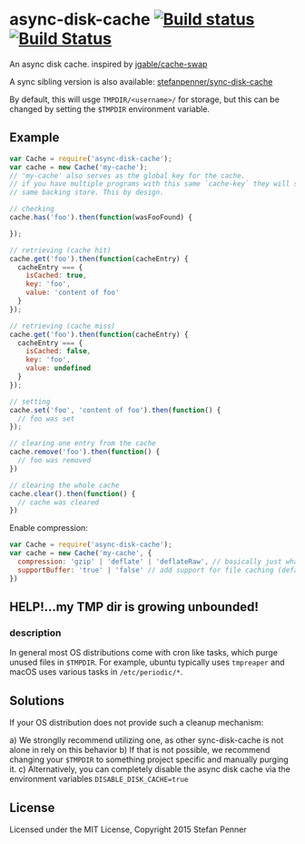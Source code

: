 # async-disk-cache [![Build status](https://ci.appveyor.com/api/projects/status/lfliompah66m611x?svg=true)](https://ci.appveyor.com/project/embercli/async-disk-cache) [![Build Status](https://travis-ci.org/stefanpenner/async-disk-cache.svg)](https://travis-ci.org/stefanpenner/async-disk-cache) 

An async disk cache. inspired by [jgable/cache-swap](https://github.com/jgable/cache-swap)

A sync sibling version is also available: [stefanpenner/sync-disk-cache](https://github.com/stefanpenner/sync-disk-cache/)

By default, this will usge `TMPDIR/<username>/` for storage, but this can be changed by setting the `$TMPDIR` environment variable.

## Example

```js
var Cache = require('async-disk-cache');
var cache = new Cache('my-cache');
// 'my-cache' also serves as the global key for the cache.
// if you have multiple programs with this same `cache-key` they will share the
// same backing store. This by design.

// checking
cache.has('foo').then(function(wasFooFound) {

});

// retrieving (cache hit)
cache.get('foo').then(function(cacheEntry) {
  cacheEntry === {
    isCached: true,
    key: 'foo',
    value: 'content of foo'
  }
});

// retrieving (cache miss)
cache.get('foo').then(function(cacheEntry) {
  cacheEntry === {
    isCached: false,
    key: 'foo',
    value: undefined
  }
});

// setting
cache.set('foo', 'content of foo').then(function() {
  // foo was set
});

// clearing one entry from the cache
cache.remove('foo').then(function() {
  // foo was removed
})

// clearing the whole cache
cache.clear().then(function() {
  // cache was cleared
})
```

Enable compression:

```js
var Cache = require('async-disk-cache');
var cache = new Cache('my-cache', {
  compression: 'gzip' | 'deflate' | 'deflateRaw', // basically just what nodes zlib's ships with
  supportBuffer: 'true' | 'false' // add support for file caching (default `false`)
})
```

## HELP!...my TMP dir is growing unbounded!

### description
In general most OS distributions come with cron like tasks, which purge unused files in `$TMPDIR`. For example, ubuntu typically uses `tmpreaper` and macOS uses various tasks in `/etc/periodic/*`.

## Solutions

If your OS distribution does not provide such a cleanup mechanism:

a) We stronglly recommend utilizing one, as other sync-disk-cache is not alone in rely on this behavior
b) If that is not possible, we recommend changing your `$TMPDIR` to something project specific and manually purging it.
c) Alternatively, you can completely disable the async disk cache via the environment variables `DISABLE_DISK_CACHE=true`

## License

Licensed under the MIT License, Copyright 2015 Stefan Penner
